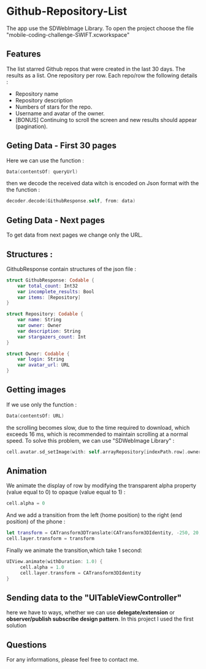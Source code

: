 # Github-Repository-List
The app use the SDWebImage Library.
To open the project choose the file "mobile-coding-challenge-SWIFT.xcworkspace"

## Features

The list starred Github repos that were created in the last 30 days.
The results as a list. One repository per row.
Each repo/row the following details :
+ Repository name
+ Repository description
+ Numbers of stars for the repo.
+ Username and avatar of the owner.
+ [BONUS] Continuing to scroll the screen and new results should appear (pagination).

## Geting Data - First 30 pages
Here we can use the function :
```swift
Data(contentsOf: queryUrl)
```
then we decode the received data witch is encoded on Json format with the the function :
```swift
decoder.decode(GithubResponse.self, from: data)
```
## Geting Data - Next pages
To get data from next pages we change only the URL.

## Structures :
GithubResponse contain structures of the json file :
```swift
struct GithubResponse: Codable {
    var total_count: Int32
    var incomplete_results: Bool
    var items: [Repository]
}
```
```swift
struct Repository: Codable {
    var name: String
    var owner: Owner
    var description: String
    var stargazers_count: Int
}
```
```swift
struct Owner: Codable {
    var login: String
    var avatar_url: URL
}
```

## Getting images
If we use only the function :
```swift
Data(contentsOf: URL)
```
the scrolling becomes slow, due to the time required to download, which exceeds 16 ms, which is recommended to maintain scrolling at a normal speed. To solve this problem, we can use "SDWebImage Library" :

```swift
cell.avatar.sd_setImage(with: self.arrayRepository[indexPath.row].owner.avatar_url, completed: nil)
```

## Animation
We animate the display of row by modifying the transparent alpha property (value equal to 0) to opaque (value equal to 1) :
```swift
cell.alpha = 0
```
And we add a transition from the left (home position) to the right (end position) of the phone :
```swift
let transform = CATransform3DTranslate(CATransform3DIdentity, -250, 20, 0)
cell.layer.transform = transform
```
Finally we animate the transition,which take 1 second:
```swift
UIView.animate(withDuration: 1.0) {
     cell.alpha = 1.0
     cell.layer.transform = CATransform3DIdentity
}
```

## Sending data to the "UITableViewController"
here we have to ways, whether we can use **delegate/extension** or **observer/publish subscribe design pattern**.
In this project I used the first solution

## Questions
For any informations, please feel free to contact me.
